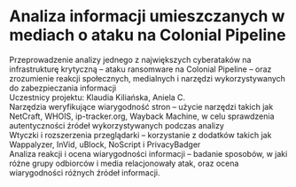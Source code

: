 # Analiza informacji umieszczanych w mediach o ataku na Colonial Pipeline
Przeprowadzenie analizy jednego z największych cyberataków na infrastrukturę krytyczną – ataku ransomware na Colonial Pipeline – oraz zrozumienie reakcji społecznych, medialnych i narzędzi wykorzystywanych do zabezpieczania informacji  
Uczestnicy projektu: Klaudia Kiliańska, Aniela C.    
Narzędzia weryfikujące wiarygodność stron – użycie narzędzi takich jak NetCraft, WHOIS, ip-tracker.org, Wayback Machine, w celu sprawdzenia autentyczności źródeł wykorzystywanych podczas analizy  
Wtyczki i rozszerzenia przeglądarki – korzystanie z dodatków takich jak Wappalyzer, InVid, uBlock, NoScript i PrivacyBadger  
Analiza reakcji i ocena wiarygodności informacji – badanie sposobów, w jaki różne grupy odbiorców i media relacjonowały atak, oraz ocena wiarygodności różnych źródeł informacji.  
